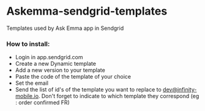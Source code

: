 # Askemma-sendgrid-templates
Templates used by Ask Emma app in Sendgrid

### How to install: ###

* Login in app.sendgrid.com
* Create a new Dynamic template
* Add a new version to your template
* Paste the code of the template of your choice
* Set the email
* Send the list of id's of the template you want to replace to dev@infinity-mobile.io. Don't forget to indicate to which template they correspond (eg : order confirmed FR)


